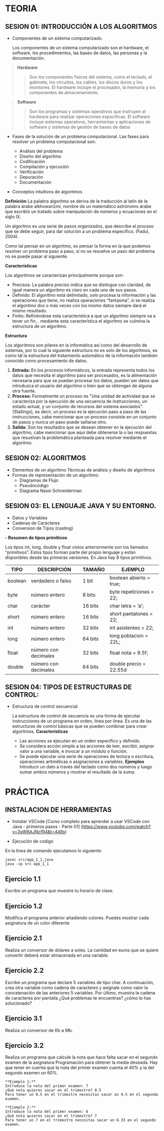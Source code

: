 # TEORIA

## SESION 01: INTRODUCCIÓN A LOS ALGORITMOS 
- Componentes de un sistema computarizado. 

    Los componentes de un sistema computarizado son el hardware, el software, los procedimientos, las bases de datos, las personas y la documentación. 

> **Hardware**
>> Son los componentes físicos del sistema, como el teclado, el gabinete, los circuitos, los cables, los discos duros y los monitores. 
>> El hardware incluye el procesador, la memoria y los componentes de almacenamiento. 

> **Software**
>> Son los programas y sistemas operativos que instruyen al hardware para realizar operaciones específicas. 
>> El software incluye sistemas operativos, herramientas y aplicaciones de software y sistemas de gestión de bases de datos

- Fases de la solución de un problema computacional.
    Las fases para resolver un problema computacional son: 
    - Análisis del problema
    - Diseño del algoritmo
    - Codificación
    - Compilación y ejecución
    - Verificación
    - Depuración
    - Documentación

- Conceptos intuitivos de algoritmos

**Definición**
 La palabra algoritmo se deriva de la traducción al latín de la palabra árabe alkhowarizmi, nombre de un matemático astrónomo árabe que escribió un tratado sobre manipulación de números y ecuaciones en el siglo IX.
 
 Un algoritmo es una serie de pasos organizados, que describe el proceso que se debe seguir, para dar solución a un problema específico. (Fadul, 2004).
 
 Como tal pensar en un algoritmo, es pensar la forma en la que podemos resolver un problema paso a paso, si no se resuelve un paso del problema no se puede pasar al siguiente.

**Características**

 Los algoritmos se caracterizan principalmente porque son:

- Precisos: La palabra preciso indica que se distingue con claridad, de igual manera un algoritmo es claro en cada uno de sus pasos.
- Definido: El algoritmo está delimitado, solo procesa la información y las operaciones que tiene, no realiza operaciones “fantasma”, si se realiza el algoritmo dos o más veces con los mismo datos siempre dará el mismo resultado.
- Finito: Refiriéndose esta característica a que un algoritmo siempre va a tener un fin, .
mediante esta característica el algoritmo se culmina la estructura de un algoritmo.

**Estructura**

 Los algoritmos son pilares en la informática así como del desarrollo de sistemas, por lo cual la siguiente estructura no es solo de los algoritmos, es como tal la estructura del tratamiento automático de la información también conocido como procesamiento de datos.

1. **Entrada:** En los procesos informáticos, la entrada representa todos los datos que necesita el algoritmo para ser procesados, es la alimentación necesaria para que se puedan procesar los datos, pueden ser datos que introduzca el usuario del algoritmo o bien que se obtengan de alguna otra fuente.
2. **Proceso:** Formalmente un proceso es "Una unidad de actividad que se caracteriza por la ejecución de una secuencia de instrucciones, un estado actual, y un conjunto de recursos del sistema asociados". (Stallings), es decir, un proceso es la ejecución paso a paso de las instrucciones, cabe mencionar que un proceso consiste en un conjunto de pasos y nunca un paso puede saltarse otro.
3. **Salida:** Son los resultados que se desean obtener en la ejecución del algoritmo, cabe mencionar que aquí debe obtenerse la o las respuestas que resuelvan la problemática planteada para resolver mediante el algoritmo.

## SESION 02: ALGORITMOS 
- Elementos de un algoritmo Técnicas de análisis y diseño de algoritmos 
- Formas de representación de un algoritmo: 
    - Diagramas de Flujo 
    - Pseudocódigo 
    - Diagrama Nassi Schneiderman

## SESION 03: EL LENGUAJE JAVA Y SU ENTORNO.  
- Datos y Variables
- Cadenas de Carácteres
- Conversion de Tipos (casting)

__- Resumen de tipos primitivos__

Los tipos int, long, double y float vistos anteriormente son los llamados “primitivos”.
Estos tipos forman parte del propio lenguaje y están disponibles desde las primeras versiones. En Java hay 8 tipos primitivos.

| TIPO    | DESCRIPCIÓN          | TAMAÑO  | EJEMPLO                  |
| ------- | -------------------- | ------- | ------------------------ |
| boolean | verdadero o falso    | 1 bit   | boolean abierto = true;  |
| byte    | número entero        | 8 bits  | byte repeticiones = 22;  |
| char    | carácter             | 16 bits | char letra = ‘a’;        |
| short   | número entero        | 16 bits | short pantalones = 22;   |
| int     | número entero        | 32 bits | int asistentes = 22;     |
| long    | número entero        | 64 bits | long poblacion = 22L;    |
| float   | número con decimales | 32 bits | float nota = 9.5f;       |
| double  | número con decimales | 64 bits | double precio = 22.55d   |


## SESION 04: TIPOS DE ESTRUCTURAS DE CONTROL:
- Estructura de control secuencial

    La estructura de control de secuencia es una forma de ejecutar instrucciones de un programa en orden, línea por línea. Es una de las estructuras de control básicas que se pueden combinar para crear algoritmos. 
    **Características**
    - Las acciones se ejecutan en un orden específico y definido. 
    - Se considera acción simple a las acciones de leer, escribir, asignar valor a una variable, e invocar a un módulo o función. 
    - Se puede ejecutar una serie de operaciones de lectura o escritura, operaciones aritméticas o asignaciones a variables. 
    **Ejemplos**
    Introducir un dato a través del teclado como dos números y luego sumar ambos números y mostrar el resultado de la suma. 



# PRÁCTICA

## INSTALACION DE HERRAMIENTAS 

- Instalar VSCode
[Curso completo para aprender a usar VSCode con Java - primeros pasos - Parte 01] (https://www.youtube.com/watch?v=3gW6AJNcfR4&t=448s)

- Ejecución de codigo

En la linea de comando ejecutamos lo siguiente:
```
javac src/app_1_1.java
java -cp src app_1_1 
```

## Ejercicio 1.1
Escribe un programa que muestre tu horario de clase.

## Ejercicio 1.2
Modifica el programa anterior añadiendo colores. Puedes mostrar cada asignatura
de un color diferente

## Ejercicio 2.1
Realiza un conversor de dolares a soles. La cantidad en euros que se quiere convertir deberá estar almacenada en una variable.

## Ejercicio 2.2
Escribe un programa que declare 5 variables de tipo char. A continuación, crea otra variable como cadena de caracteres y asígnale como valor la concatenación de las anteriores 5 variables. Por último, muestra la cadena de caracteres por pantalla ¿Qué problemas te encuentras? ¿cómo lo has solucionado?

## Ejercicio 3.1
Realiza un conversor de Kb a Mb.

## Ejercicio 3.2
Realiza un programa que calcule la nota que hace falta sacar en el segundo examen de la asignatura Programación para obtener la media deseada. Hay que tener en cuenta que la nota del primer examen cuenta el 40% y la del segundo examen un 60%.
```
**Ejemplo 1:**
Introduce la nota del primer examen: 7
¿Qué nota quieres sacar en el trimestre? 8.5
Para tener un 8.5 en el trimestre necesitas sacar un 9.5 en el segundo examen.

**Ejemplo 2:**
Introduce la nota del primer examen: 8
¿Qué nota quieres sacar en el trimestre? 7
Para tener un 7 en el trimestre necesitas sacar un 6.33 en el segundo examen.
```